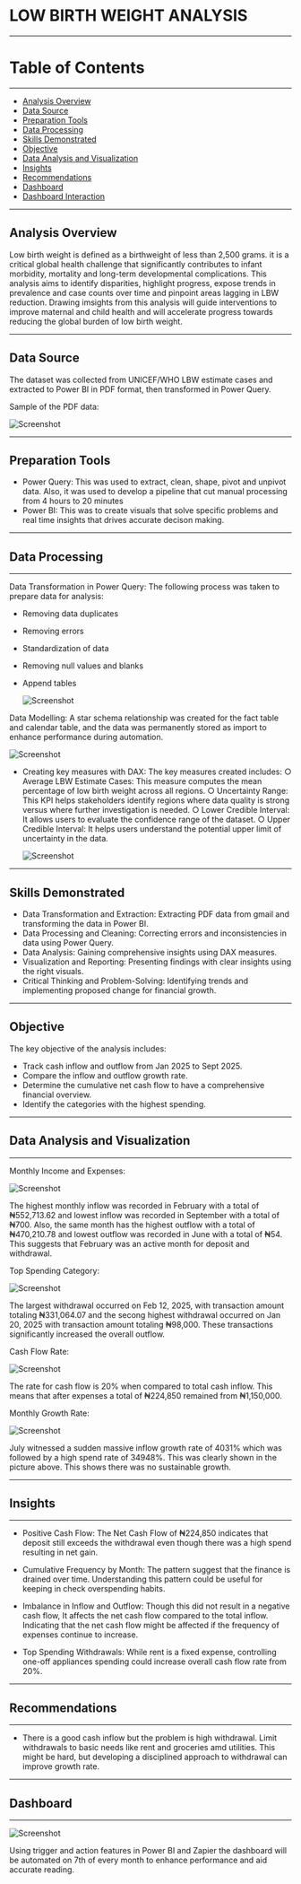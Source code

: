 # LOW BIRTH WEIGHT ANALYSIS
----
# Table of Contents
----
- [Analysis Overview](#analysis-overview)
- [Data Source](#data-source)
- [Preparation Tools](#preparation-tools)
- [Data Processing](#data-processing)
- [Skills Demonstrated](#skills-demonstrated)
- [Objective](#objective)
- [Data Analysis and Visualization](#data-analysis-and-visualization)
- [Insights](#insights)
- [Recommendations](#recommendations)
- [Dashboard](#dashboard)
- [Dashboard Interaction](https://app.powerbi.com/groups/me/reports/c85de3ac-4038-4785-9237-0b0b6cc18185/fd61d198c31c2463f7b9?experience=power-bi)
----

## Analysis Overview
Low birth weight is defined as a birthweight of less than 2,500 grams. it is a critical global health challenge that significantly contributes to infant morbidity, mortality and long-term developmental complications. This analysis aims to identify disparities, highlight progress, expose trends in prevalence and case counts over time and pinpoint areas lagging in LBW reduction. Drawing imsights from this analysis will guide interventions to improve maternal and child health and will accelerate progress towards reducing the global burden of low birth weight.

----

## Data Source
The dataset was collected from UNICEF/WHO LBW estimate cases and extracted to Power BI in PDF format, then transformed in Power Query.

Sample of the PDF data:

![Screenshot](/images/Screenshot%20180743.png)

----

## Preparation Tools
  - Power Query: This was used to extract, clean, shape, pivot and unpivot data. Also, it was used to develop a pipeline that cut manual processing from 4 hours to 20 minutes
  - Power BI: This was to create visuals that solve specific problems and real time insights that drives accurate decison making.
    
----

## Data Processing
----
Data Transformation in Power Query: The following process was taken to prepare data for analysis:
  - Removing data duplicates
  - Removing errors
  - Standardization of data
  - Removing null values and blanks
  - Append tables
    
    ![Screenshot](/images/Screenshot%20175855.png)

Data Modelling: A star schema relationship was created for the fact table and calendar table, and the data was permanently stored as import to enhance performance during automation.

![Screenshot](/images/Screenshot%20175938.png)

   - Creating key measures with DAX: The key measures created includes:
        ○ Average LBW Estimate Cases: This measure computes the mean percentage of low birth weight across all regions.
        ○ Uncertainty Range: This KPI helps stakeholders identify regions where data quality is strong versus where further investigation is needed.
        ○ Lower Credible Interval: It allows users to evaluate the confidence range of the dataset.
        ○ Upper Credible Interval: It helps users understand the potential upper limit of uncertainty in the data.
     
        ![Screenshot](/images/Screenshot%20175821.png)

----

## Skills Demonstrated
   - Data Transformation and Extraction: Extracting PDF data from gmail and transforming the data in Power BI.
   - Data Processing and Cleaning: Correcting errors and inconsistencies in data using Power Query.
   - Data Analysis: Gaining comprehensive insights using DAX measures.
   - Visualization and Reporting: Presenting findings with clear insights using the right visuals.
   - Critical Thinking and Problem-Solving: Identifying trends and implementing proposed change for financial growth.

----

## Objective
The key objective of the analysis includes:
   - Track cash inflow and outflow from Jan 2025 to Sept 2025.
   - Compare the inflow and outflow growth rate.
   - Determine the cumulative net cash flow to have a comprehensive financial overview.
   - Identify the categories with the highest spending.

----

## Data Analysis and Visualization
----
Monthly Income and Expenses:

![Screenshot](/Project/Screenshot%20013229.png)

The highest monthly inflow was recorded in February with a total of ₦552,713.62 and lowest inflow was recorded in September with a total of ₦700. Also, the same month has the highest outflow with a total of ₦470,210.78 and lowest outflow was recorded in June with a total of ₦54. This suggests that February was an active month for deposit and withdrawal.

Top Spending Category:

![Screenshot](/Project/Screenshot%20013305.png)

The largest withdrawal occurred on Feb 12, 2025, with transaction amount totaling ₦331,064.07 and the secong highest withdrawal occurred on Jan 20, 2025 with transaction amount totaling ₦98,000. These transactions significantly increased the overall outflow.

Cash Flow Rate:

![Screenshot](/Project/Screenshot%20013330.png)

The rate for cash flow is 20% when compared to total cash inflow. This means that after expenses a total of ₦224,850 remained from ₦1,150,000.

Monthly Growth Rate:

![Screenshot](/Project/Screenshot%20013210.png)

July witnessed a sudden massive inflow growth rate of 4031% which was followed by a high spend rate of 34948%. This was clearly shown in the picture above. This shows there was no sustainable growth.

----

## Insights

----

   - Positive Cash Flow: The Net Cash Flow of ₦224,850 indicates that deposit still exceeds the withdrawal even though there was a high spend resulting in net gain.

   - Cumulative Frequency by Month: The pattern suggest that the finance is drained over time. Understanding this pattern could be useful for keeping in check overspending habits.

   - Imbalance in Inflow and Outflow: Though this did not result in a negative cash flow, It affects the net cash flow compared to the total inflow. Indicating that the net cash flow might be affected if the frequency of expenses continue to increase.

   - Top Spending Withdrawals: While rent is a fixed expense, controlling one-off appliances spending could increase overall cash flow rate from 20%.

----

## Recommendations

----

   - There is a good cash inflow but the problem is high withdrawal. Limit withdrawals to basic needs like rent and groceries amd utilities. This might be hard, but developing a disciplined approach to withdrawal can improve growth rate.

----

## Dashboard

----

![Screenshot](/Project/Screenshot1%20014850.png)

Using trigger and action features in Power BI and Zapier the dashboard will be automated on 7th of every month to enhance performance and aid accurate reading.


     
